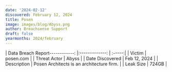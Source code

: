 ```yaml
---
date: '2024-02-12'
discovered: February 12, 2024
title: Posen
image: images/blog/Abyss.png
author: Breachsense Support
draft: false
yearmonths: 2024/february
---
```


| Data Breach Report------------:     |:-------------:    | :-----:|
| Victim      | posen.com      | 
| Threat Actor      | Abyss      | 
| Date Discovered      | Feb 12, 2024      | 
| Description      | Posen Architects is an architecture firm.      | 
| Leak Size      | 724GB      | 

